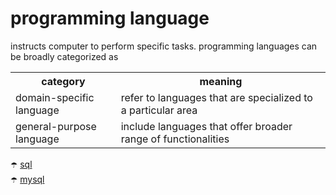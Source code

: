 # programming language

instructs computer to perform specific tasks. programming languages can be broadly categorized as

<div width="100%">
<table width="inherit">
  <tr>
    <th>category</th>
    <th>meaning</th>
  </tr>
  <tr>
    <td>domain-specific language</td>
    <td>refer to languages that are specialized to a particular area</td>
  </tr>
  <tr>
    <td>general-purpose language</td>
    <td>include languages that offer broader range of functionalities</td>
  </tr>
</table>
</div>


:open_umbrella: [sql](./programming%20language/sql.md) <br>
:open_umbrella: [mysql](./programming%20language/mysql.md) <br>
